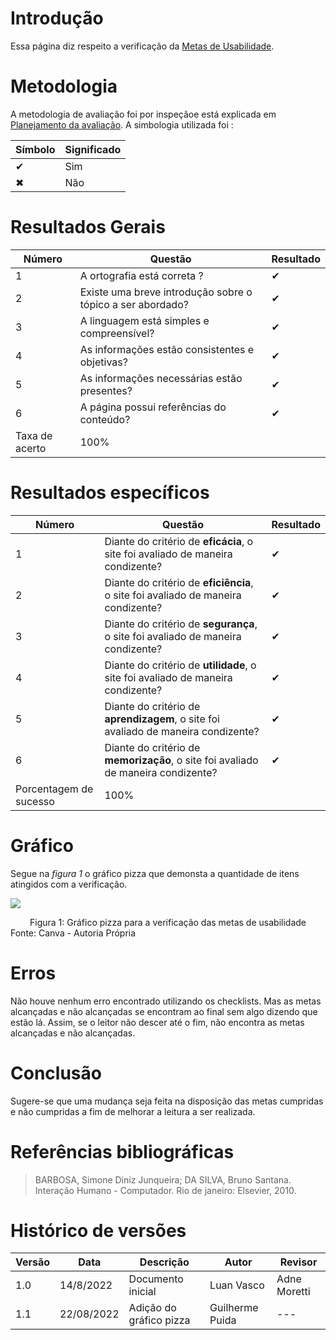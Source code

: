 # Introdução

Essa página diz respeito a verificação da <a href="./#/analiseRequisitos/metas_usabilidade.md">Metas de Usabilidade</a>.

# Metodologia

A metodologia de avaliação foi por inspeçãoe está explicada em <a href="./#/verificacao/planejamentoVerificacao.md">Planejamento da avaliação</a>. A simbologia utilizada foi :

Símbolo | Significado
--------|------------
✔ | Sim
✖ | Não

# Resultados Gerais

Número | Questão                     | Resultado | 
-------|-----------------------------|-----------|
1  | A ortografia está correta ? |   ✔   |
2  | Existe uma breve introdução sobre o tópico a ser abordado? |   ✔   |
3  | A linguagem está simples e compreensível? |   ✔   |
4  | As informações estão consistentes e objetivas? |   ✔   |
5  | As informações necessárias estão presentes? |   ✔   |
6  | A página possui referências do conteúdo? |   ✔   |
Taxa de acerto | 100%

# Resultados específicos
Número |	Questão  |	Resultado
-------|-------------|-----------|
1 |	Diante do critério de **eficácia**, o site foi avaliado de maneira condizente? | ✔
2 |	Diante do critério de **eficiência**, o site foi avaliado de maneira condizente? |	✔
3 |	Diante do critério de **segurança**, o site foi avaliado de maneira condizente? |	✔
4 |	Diante do critério de **utilidade**, o site foi avaliado de maneira condizente? |	✔
5 |	Diante do critério de **aprendizagem**, o site foi avaliado de maneira condizente? | ✔
6 |	Diante do critério de **memorização**, o site foi avaliado de maneira condizente? |	✔
  |	Porcentagem de sucesso |	100%

# Gráfico

Segue na _figura 1_ o gráfico pizza que demonsta a quantidade de itens atingidos com a verificação.

<img src="https://user-images.githubusercontent.com/64036847/185265751-962b0c3e-21fa-4f04-86ec-05e1db621ba6.jpg"></img>

<figcaption align="center">Figura 1: Gráfico pizza para a verificação das metas de usabilidade</figcaption>

<figcaption>Fonte: Canva - Autoria Própria</figcaption>

# Erros

Não houve nenhum erro encontrado utilizando os checklists. Mas as metas alcançadas e não alcançadas se encontram ao final sem algo dizendo que estão lá. Assim, se o leitor não descer até o fim, não encontra as metas alcançadas e não alcançadas.

# Conclusão

Sugere-se que uma mudança seja feita na disposição das metas cumpridas e não cumpridas a fim de melhorar a leitura a ser realizada.

# Referências bibliográficas

> BARBOSA, Simone Diniz Junqueira; DA SILVA, Bruno Santana. Interação Humano - Computador. Rio de janeiro: Elsevier, 2010.

# Histórico de versões
|Versão|Data|Descrição|Autor|Revisor|
|------|----|---------|-----|-------|
|1.0|14/8/2022|Documento inicial|Luan Vasco|Adne Moretti |
|1.1|22/08/2022|Adição do gráfico pizza|Guilherme Puida | --- |
